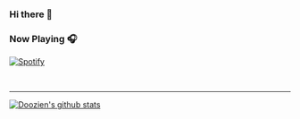 ### Hi there 👋

<!--
**Doozien/Doozien** is a ✨ _special_ ✨ repository because its `README.md` (this file) appears on your GitHub profile.

Here are some ideas to get you started:

- 🔭 I’m currently working on ...
- 🌱 I’m currently learning ...
- 👯 I’m looking to collaborate on ...
- 🤔 I’m looking for help with ...
- 💬 Ask me about ...
- 📫 How to reach me: ...
- 😄 Pronouns: ...
- ⚡ Fun fact: ...
-->


### Now Playing 🎧

[![Spotify](https://github-readme-remake.vercel.app/api/spotify)](https://open.spotify.com/user/cctpojghvqpbfzmyaf3j667lw?si=qMP6btYMQAiKHULqd_4ZRw)

<br/>

---

[![Doozien's github stats](https://github-readme-stats.vercel.app/api?username=Doozien&include_all_commits=true&count_private=true&show_icons=true&line_height=20&title_color=FFFFFF&icon_color=FFFFFF&text_color=FFFFFF&bg_color=0D1117)](https://github.com/anuraghazra/github-readme-stats)
